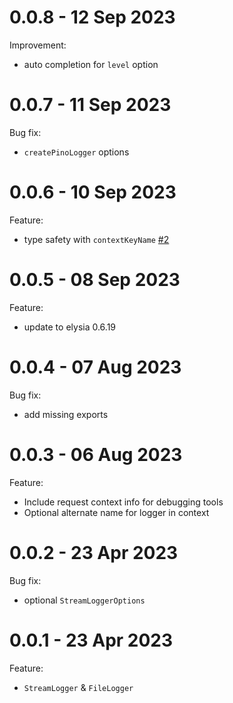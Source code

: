# 0.0.8 - 12 Sep 2023

Improvement:

- auto completion for `level` option

# 0.0.7 - 11 Sep 2023

Bug fix:

- `createPinoLogger` options

# 0.0.6 - 10 Sep 2023

Feature:

- type safety with `contextKeyName` [#2](https://github.com/bogeychan/elysia-logger/issues/2)

# 0.0.5 - 08 Sep 2023

Feature:

- update to elysia 0.6.19

# 0.0.4 - 07 Aug 2023

Bug fix:

- add missing exports

# 0.0.3 - 06 Aug 2023

Feature:

- Include request context info for debugging tools
- Optional alternate name for logger in context

# 0.0.2 - 23 Apr 2023

Bug fix:

- optional `StreamLoggerOptions`

# 0.0.1 - 23 Apr 2023

Feature:

- `StreamLogger` & `FileLogger`

